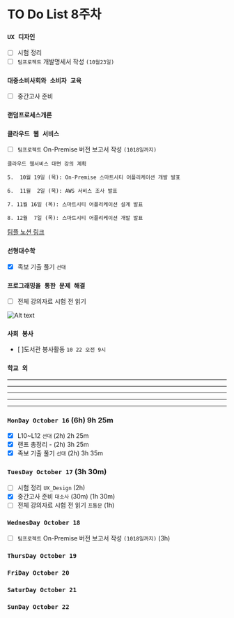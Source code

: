 # TO Do List 8주차

### `UX 디자인` 
- [ ] 시험 정리
- [ ] `팀프로젝트` 개발명세서 작성 `(10월23일)`

### `대중소비사회와 소비자 교육`
- [ ] 중간고사 준비

### `랜덤프로세스개론`


### `클라우드 웹 서비스`
- [ ] `팀프로젝트` On-Premise 버전 보고서 작성 `(1018일까지)`


```
클라우드 웹서비스 대면 강의 계획

5.  10월 19일 (목): On-Premise 스마트시티 어플리케이션 개발 발표

6.  11월  2일 (목): AWS 서비스 조사 발표

7. 11월 16일 (목): 스마트시티 어플리케이션 설계 발표

8. 12월  7일 (목): 스마트시티 어플리케이션 개발 발표
```
[팀플 노션 링크](https://www.notion.so/Cloud-Web-Service-Team-Project-cb7f98e2e37c43fd98b7937e0d5018c5)

### `선형대수학`
- [x] 족보 기출 풀기 `선대`

### `프로그래밍을 통한 문제 해결`
- [ ] 전체 강의자료 시험 전 읽기

![Alt text](%E1%84%91%E1%85%B3%E1%84%90%E1%85%A9%E1%86%BC%E1%84%86%E1%85%AE%E1%86%AB%E1%84%80%E1%85%A1%E1%86%BC%E1%84%8B%E1%85%B4%E1%84%80%E1%85%A8%E1%84%92%E1%85%AC%E1%86%A8%E1%84%89%E1%85%A5.png)

### `사회 봉사`
- [ ]도서관 봉사활동 `10 22 오전 9시`

### `학교 외`

---
---
---
---
---

### `MonDay October 16` (6h) 9h 25m
- [x] L10~L12 `선대` (2h) 2h 25m
- [x] 랜프 총정리       - (2h) 3h 25m
- [x] 족보 기출 풀기 `선대` (2h) 3h 35m

### `TuesDay October 17` (3h 30m)
- [ ] 시험 정리 `UX_Design`   (2h)
- [x] 중간고사 준비 `대소사`    (30m) (1h 30m)
- [ ] 전체 강의자료 시험 전 읽기 `프통문` (1h)

### `WednesDay October 18` 
- [ ] `팀프로젝트` On-Premise 버전 보고서 작성 `(1018일까지)`   (3h)

### `ThursDay October 19`


### `FriDay October 20`


### `SaturDay October 21`


### `SunDay October 22` 



